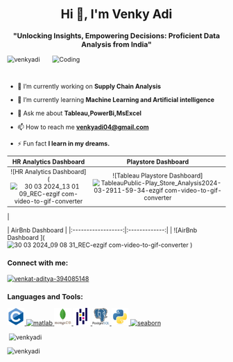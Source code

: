 <h1 align="center">Hi 👋, I'm Venky Adi</h1>
<h3 align="center">"Unlocking Insights, Empowering Decisions: Proficient Data Analysis from India"</h3>
<img align="right" alt="Coding" width="400" src=https://cdn.dribbble.com/users/1162077/screenshots/3848914/programmer.gif>
<p align="left"> <img src="https://komarev.com/ghpvc/?username=venkyadi&label=Profile%20views&color=0e75b6&style=flat" alt="venkyadi" /> </p>

<p align="left"> <a href="https://twitter.com/" target="blank"><img src="https://img.shields.io/twitter/follow/?logo=twitter&style=for-the-badge" alt="" /></a> </p>

- 🔭 I’m currently working on **Supply Chain Analysis**

- 🌱 I’m currently learning **Machine Learning and Artificial intelligence**

- 💬 Ask me about **Tableau,PowerBi,MsExcel**

- 📫 How to reach me **venkyadi04@gmail.com**

- ⚡ Fun fact **I learn in my dreams.**


| HR Analytics Dashboard | Playstore Dashboard |
|:----------------------:|:-------------------:|
| ![HR Analytics Dashboard](![30 03 2024_13 01 09_REC-ezgif com-video-to-gif-converter](https://github.com/VenkyAdi/VenkyAdi/assets/38469568/7f912b87-fb84-4c09-951e-472677949f68) | ![Tableau Playstore Dashboard]![TableauPublic-Play_Store_Analysis2024-03-2911-59-34-ezgif com-video-to-gif-converter](https://github.com/VenkyAdi/VenkyAdi/assets/38469568/d73e827d-a772-4f70-b872-eb21b3674b1c)
 |

| AirBnb Dashboard |
|:------------------:|:-------------:|
| ![AirBnb Dashboard ](![30 03 2024_09 08 31_REC-ezgif com-video-to-gif-converter](https://github.com/VenkyAdi/VenkyAdi/assets/38469568/435bf9f0-52eb-42bc-83cc-43ce47f1c302)
)

<h3 align="left">Connect with me:</h3>
<p align="left">
<a href="https://linkedin.com/in/venkat-aditya-394085148" target="blank"><img align="center" src="https://raw.githubusercontent.com/rahuldkjain/github-profile-readme-generator/master/src/images/icons/Social/linked-in-alt.svg" alt="venkat-aditya-394085148" height="30" width="40" /></a>
</p>

<h3 align="left">Languages and Tools:</h3>
<p align="left"> <a href="https://www.cprogramming.com/" target="_blank" rel="noreferrer"> <img src="https://raw.githubusercontent.com/devicons/devicon/master/icons/c/c-original.svg" alt="c" width="40" height="40"/> </a> <a href="https://www.mathworks.com/" target="_blank" rel="noreferrer"> <img src="https://upload.wikimedia.org/wikipedia/commons/2/21/Matlab_Logo.png" alt="matlab" width="40" height="40"/> </a> <a href="https://www.mongodb.com/" target="_blank" rel="noreferrer"> <img src="https://raw.githubusercontent.com/devicons/devicon/master/icons/mongodb/mongodb-original-wordmark.svg" alt="mongodb" width="40" height="40"/> </a> <a href="https://pandas.pydata.org/" target="_blank" rel="noreferrer"> <img src="https://raw.githubusercontent.com/devicons/devicon/2ae2a900d2f041da66e950e4d48052658d850630/icons/pandas/pandas-original.svg" alt="pandas" width="40" height="40"/> </a> <a href="https://www.postgresql.org" target="_blank" rel="noreferrer"> <img src="https://raw.githubusercontent.com/devicons/devicon/master/icons/postgresql/postgresql-original-wordmark.svg" alt="postgresql" width="40" height="40"/> </a> <a href="https://www.python.org" target="_blank" rel="noreferrer"> <img src="https://raw.githubusercontent.com/devicons/devicon/master/icons/python/python-original.svg" alt="python" width="40" height="40"/> </a> <a href="https://seaborn.pydata.org/" target="_blank" rel="noreferrer"> <img src="https://seaborn.pydata.org/_images/logo-mark-lightbg.svg" alt="seaborn" width="40" height="40"/> </a> </p>

<p>&nbsp;<img align="center" src="https://github-readme-stats.vercel.app/api?username=venkyadi&show_icons=true&locale=en" alt="venkyadi" /></p>

<p><img align="center" src="https://github-readme-streak-stats.herokuapp.com/?user=venkyadi&" alt="venkyadi" /></p>
